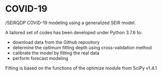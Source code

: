 # COVID-19

/SEIRQDP
COVID-19 modeling using a generalized SEIR model.

A tailored set of codes has been developed under Python 3.7.6 to:

- download data from the Github repository
- determine the optimum fitting depth using cross-validation method
- calibrate the model by fitting the real data 
- perform forecast modeling 

Fitting is based on the functions of the optimize module from SciPy v1.4.1
